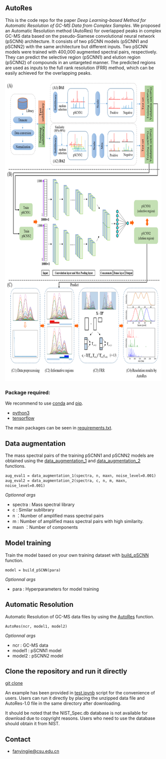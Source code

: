 ## AutoRes

This is the code repo for the paper *Deep Learning-based Method for Automatic Resolution of GC-MS Data from Complex Samples*. We proposed an Automatic Resolution method (AutoRes) for overlapped peaks in complex GC-MS data based on the pseudo-Siamese convolutional neural network (pSCNN) architecture. It consists of two pSCNN models (pSCNN1 and pSCNN2) with the same architecture but different inputs. Two pSCNN models were trained with 400,000 augmented spectral pairs, respectively. They can predict the selective region (pSCNN1) and elution region (pSCNN2) of compounds in an untargeted manner. The predicted regions are used as inputs to the full rank resolution (FRR) method, which can be easily achieved for the overlapping peaks.

<div align="center">
<img src="https://github.com/dyjfan/AutoRes/blob/main/workflow.png" width=809 height=970 />
</div>






### Package required:
We recommend to use [conda](https://conda.io/docs/user-guide/install/download.html) and [pip](https://pypi.org/project/pip/).
- [python3](https://www.python.org/)
- [tensorflow](https://www.tensorflow.org) 

The main packages can be seen in [requirements.txt](https://github.com/dyjfan/AutoRes/blob/main/requirements.txt).

## Data augmentation

The mass spectral pairs of the training pSCNN1 and pSCNN2 models are obtained using the [data_augmentation_1](https://github.com/dyjfan/AutoRes/blob/main/pSCNN/da.py#L23) and [data_augmentation_2](https://github.com/dyjfan/AutoRes/blob/main/pSCNN/da.py#L47) functions.

    aug_eval1 = data_augmentation_1(spectra, n, maxn, noise_level=0.001)
    aug_eval2 = data_augmentation_2(spectra, c, n, m, maxn, noise_level=0.001)

*Optionnal args*
- spectra : Mass spectral library 
- c : Similar sublibrary
- n ：Number of amplified mass spectral pairs
- m : Number of amplified mass spectral pairs with high similarity.
- maxn ：Number of components

## Model training
Train the model based on your own training dataset with [build_pSCNN](https://github.com/dyjfan/AutoRes/blob/main/pSCNN/snn.py#L69) function.

    model = build_pSCNN(para)

*Optionnal args*
- para : Hyperparameters for model training

## Automatic Resolution

Automatic Resolution of GC-MS data files by using the [AutoRes](https://github.com/dyjfan/AutoRes/blob/main/AutoRes/AutoRes.py#L633) function.

    AutoRes(ncr, model1, model2)
    
*Optionnal args*
- ncr : GC-MS data
- model1 : pSCNN1 model
- model2 : pSCNN2 model

## Clone the repository and run it directly
[git clone](https://github.com/dyjfan/AutoRes)

An example has been provided in [test.ipynb](https://github.com/dyjfan/AutoRes/blob/main/test.ipynb) script for the convenience of users. Users can run it directly by placing the unzipped data file and AutoRes-1.0 file in the same directory after downloading.

It should be noted that the NIST_Spec.db database is not available for download due to copyright reasons. Users who need to use the database should obtain it from NIST.

## Contact
- fanyingjie@csu.edu.cn
